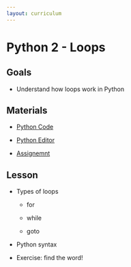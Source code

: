 ```yaml
---
layout: curriculum
---
```


# Python 2 - Loops

## Goals

* Understand how loops work in Python

## Materials

* [Python Code](https://github.com/jared-skinner/jared-skinner.github.io/blob/main/st-max/resources/6-8/python_2/maze.py)

* [Python Editor](pynative.com)

* [Assignemnt](https://appp.me/5869LW)

## Lesson

* Types of loops

    * for

    * while

    * goto

* Python syntax

* Exercise: find the word!
